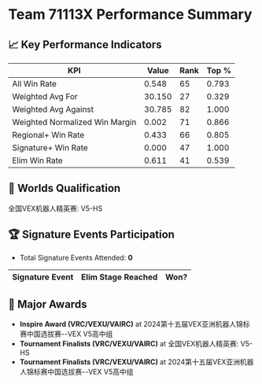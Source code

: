 # Team 71113X Performance Summary

## 📈 Key Performance Indicators
| KPI | Value | Rank | Top % |
| --- | ----- | ---- | ----- |
| All Win Rate | 0.548 | 65 | 0.793 |
| Weighted Avg For | 30.150 | 27 | 0.329 |
| Weighted Avg Against | 30.785 | 82 | 1.000 |
| Weighted Normalized Win Margin | 0.002 | 71 | 0.866 |
| Regional+ Win Rate | 0.433 | 66 | 0.805 |
| Signature+ Win Rate | 0.000 | 47 | 1.000 |
| Elim Win Rate | 0.611 | 41 | 0.539 |


## 🎯 Worlds Qualification
全国VEX机器人精英赛: V5-HS

## 🏆 Signature Events Participation
- Total Signature Events Attended: **0**

| Signature Event | Elim Stage Reached | Won? |
|:----------------|:-------------------|:----|


## 🥇 Major Awards
- **Inspire Award (VRC/VEXU/VAIRC)** at 2024第十五届VEX亚洲机器人锦标赛中国选拔赛--VEX V5高中组
- **Tournament Finalists (VRC/VEXU/VAIRC)** at 全国VEX机器人精英赛: V5-HS
- **Tournament Finalists (VRC/VEXU/VAIRC)** at 2024第十五届VEX亚洲机器人锦标赛中国选拔赛--VEX V5高中组


